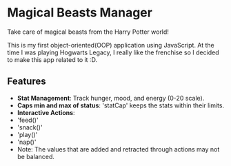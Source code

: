 # Magical Beasts Manager

Take care of magical beasts from the Harry Potter world!

This is my first object-oriented(OOP) application using JavaScript.
At the time I was playing Hogwarts Legacy, I really like the frenchise so I decided to make this app related to it :D.

## Features

- **Stat Management**: Track hunger, mood, and energy (0-20 scale).
- **Caps min and max of status**: 'statCap' keeps the stats within their limits.
- **Interactive Actions**:
- 'feed()'
- 'snack()'
- 'play()'
- 'nap()'
- Note: The values that are added and retracted through actions may not be balanced.

